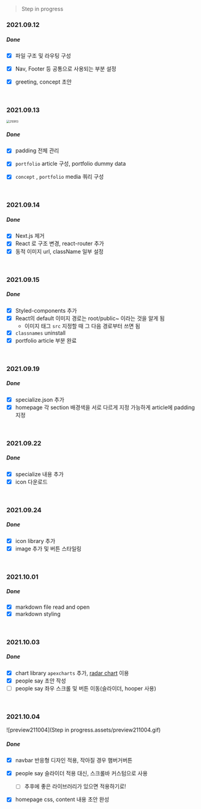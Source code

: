 > Step in progress



### 2021.09.12

##### Done

- [x] 파일 구조 및 라우팅 구성
- [x] Nav, Footer 등 공통으로 사용되는 부분 설정
- [x] greeting, concept 초안



<br/>

### 2021.09.13

<img src="Step in progress.assets/210913.gif" alt="210913" style="zoom:50%;" />

##### Done

- [x] padding 전체 관리
- [x] `portfolio` article 구성, portfolio dummy data
- [x] `concept` , `portfolio` media 쿼리 구성



<br/>

### 2021.09.14

##### Done

- [x] Next.js 제거
- [x] React 로 구조 변경, react-router 추가
- [x] 동적 이미지 url, className 일부 설정

<br/>



### 2021.09.15

##### Done

- [x] Styled-components 추가
- [x] React의 default 이미지 경로는 root/public~ 이라는 것을 알게 됨
  - 이미지 태그 `src` 지정할 때 그 다음 경로부터 쓰면 됨
- [x] `classnames` uninstall
- [x] portfolio article 부분 완료

<br/>


### 2021.09.19

##### Done

- [x] specialize.json 추가
- [x] homepage 각 section 배경색을 서로 다르게 지정 가능하게 article에 padding 지정

<br/>

### 2021.09.22

##### Done

- [x] specialize 내용 추가
- [x] icon 다운로드

<br/>

### 2021.09.24

##### Done

- [x] icon library 추가
- [x] image 추가 및 버튼 스타일링

<br/>

### 2021.10.01

##### Done

- [x] markdown file read and open
- [x] markdown styling

<br/>

### 2021.10.03

##### Done

- [x] chart library `apexcharts` 추가, [radar chart](https://apexcharts.com/react-chart-demos/radar-charts/radar-with-polygon-fill/) 이용
- [x] people say 초안 작성
- [ ] people say 좌우 스크롤 및 버튼 이동(슬라이더, hooper 사용)

<br/>

### 2021.10.04

![preview211004](Step in progress.assets/preview211004.gif)

##### Done

- [x] navbar 반응형 디자인 적용, 작아질 경우 햄버거버튼
- [x] people say 슬라이더 적용 대신, 스크롤바 커스텀으로 사용
  - [ ] 추후에 좋은 라이브러리가 있으면 적용하기로!
- [x] homepage css, content 내용 초안 완성

